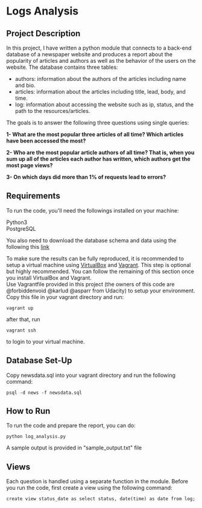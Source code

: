 # Logs Analysis

## Project Description
In this project, I have written a python module that connects to a back-end database of a newspaper website and produces a report about the popularity of articles and authors as well as the behavior of the users on the website. The database contains three tables:
- authors: information about the authors of the articles including name and bio.
- articles: information about the articles including title, lead, body, and time.
- log: information about accessing the website such as ip, status, and the path to the resources/articles.    

The goals is to answer the following three questions using single queries:

**1- What are the most popular three articles of all time? Which articles have been accessed the most?**  

**2- Who are the most popular article authors of all time? That is, when you sum up all of the articles each author has written, which authors get the most page views?**
  
**3- On which days did more than 1% of requests lead to errors?**

## Requirements
To run the code, you'll need the followings installed on your machine:  

Python3  
PostgreSQL

You also need to download the database schema and data using the following this [link](https://d17h27t6h515a5.cloudfront.net/topher/2016/August/57b5f748_newsdata/newsdata.zip)

To make sure the results can be fully reproduced, it is recommended to setup a virtual machine using [VirtualBox](https://www.vagrantup.com/) and [Vagrant](https://www.virtualbox.org/wiki/). This step is optional but highly recommended. You can follow the remaining of this section once you install VirtualBox and Vagrant.  
Use Vagrantfile provided in this project (the owners of this code are @forbiddenvoid @karlud @asparr from Udacity) to setup your environment. Copy this file in your vagrant directory and run:

    vagrant up 

after that, run 

    vagrant ssh 

to login to your virtual machine.

## Database Set-Up
Copy newsdata.sql into your vagrant directory and run the following command:

    psql -d news -f newsdata.sql

## How to Run
To run the code and prepare the report, you can do:

    python log_analysis.py

A sample output is provided in "sample_output.txt" file

## Views
Each question is handled using a separate function in the module. Before you run the code, first create a view using the following command:

    create view status_date as select status, date(time) as date from log;



